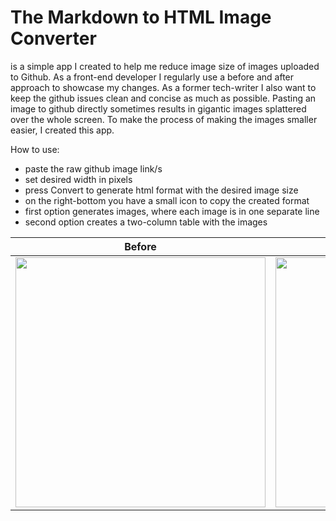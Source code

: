 # The Markdown to HTML Image Converter
is a simple app I created to help me reduce image size of images uploaded to Github. As a front-end developer I regularly use
a before and after approach to showcase my changes. As a former tech-writer I also want to keep the github issues clean and concise as much as
possible. Pasting an image to github directly sometimes results in gigantic images splattered over the whole screen. To make the process of making
the images smaller easier, I created this app.

How to use:
- paste the raw github image link/s
- set desired width in pixels
- press Convert to generate html format with the desired image size
- on the right-bottom you have a small icon to copy the created format
- first option generates images, where each image is in one separate line
- second option creates a two-column table with the images

| Before | After |
| ------------- | ------------- |
| <img src="https://github.com/renataharcarik/renataharcarik.github.io/assets/75941985/cca073da-3574-4839-8c9d-808245415a69" width="400px"> | <img src="https://github.com/renataharcarik/renataharcarik.github.io/assets/75941985/0c411745-6422-4682-9122-60e9e7da0d65" width="400px"> |
